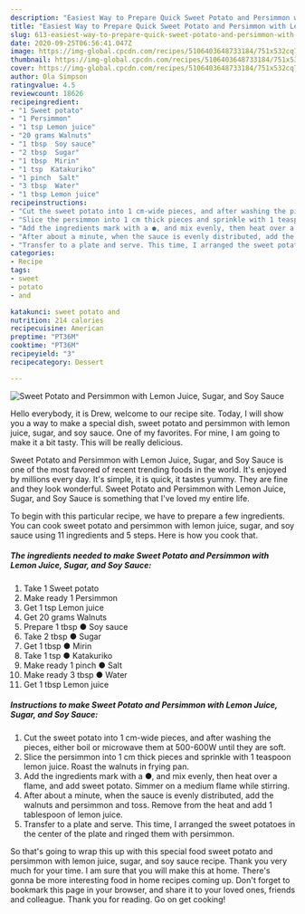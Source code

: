 ```yaml
---
description: "Easiest Way to Prepare Quick Sweet Potato and Persimmon with Lemon Juice, Sugar, and Soy Sauce"
title: "Easiest Way to Prepare Quick Sweet Potato and Persimmon with Lemon Juice, Sugar, and Soy Sauce"
slug: 613-easiest-way-to-prepare-quick-sweet-potato-and-persimmon-with-lemon-juice-sugar-and-soy-sauce
date: 2020-09-25T06:56:41.047Z
image: https://img-global.cpcdn.com/recipes/5106403648733184/751x532cq70/sweet-potato-and-persimmon-with-lemon-juice-sugar-and-soy-sauce-recipe-main-photo.jpg
thumbnail: https://img-global.cpcdn.com/recipes/5106403648733184/751x532cq70/sweet-potato-and-persimmon-with-lemon-juice-sugar-and-soy-sauce-recipe-main-photo.jpg
cover: https://img-global.cpcdn.com/recipes/5106403648733184/751x532cq70/sweet-potato-and-persimmon-with-lemon-juice-sugar-and-soy-sauce-recipe-main-photo.jpg
author: Ola Simpson
ratingvalue: 4.5
reviewcount: 18626
recipeingredient:
- "1 Sweet potato"
- "1 Persimmon"
- "1 tsp Lemon juice"
- "20 grams Walnuts"
- "1 tbsp  Soy sauce"
- "2 tbsp  Sugar"
- "1 tbsp  Mirin"
- "1 tsp  Katakuriko"
- "1 pinch  Salt"
- "3 tbsp  Water"
- "1 tbsp Lemon juice"
recipeinstructions:
- "Cut the sweet potato into 1 cm-wide pieces, and after washing the pieces, either boil or microwave them at 500-600W until they are soft."
- "Slice the persimmon into 1 cm thick pieces and sprinkle with 1 teaspoon lemon juice. Roast the walnuts in frying pan."
- "Add the ingredients mark with a ●, and mix evenly, then heat over a flame, and add sweet potato. Simmer on a medium flame while stirring."
- "After about a minute, when the sauce is evenly distributed, add the walnuts and persimmon and toss. Remove from the heat and add 1 tablespoon of lemon juice."
- "Transfer to a plate and serve. This time, I arranged the sweet potatoes in the center of the plate and ringed them with persimmon."
categories:
- Recipe
tags:
- sweet
- potato
- and

katakunci: sweet potato and 
nutrition: 214 calories
recipecuisine: American
preptime: "PT36M"
cooktime: "PT36M"
recipeyield: "3"
recipecategory: Dessert

---
```



![Sweet Potato and Persimmon with Lemon Juice, Sugar, and Soy Sauce](https://img-global.cpcdn.com/recipes/5106403648733184/751x532cq70/sweet-potato-and-persimmon-with-lemon-juice-sugar-and-soy-sauce-recipe-main-photo.jpg)

Hello everybody, it is Drew, welcome to our recipe site. Today, I will show you a way to make a special dish, sweet potato and persimmon with lemon juice, sugar, and soy sauce. One of my favorites. For mine, I am going to make it a bit tasty. This will be really delicious.



Sweet Potato and Persimmon with Lemon Juice, Sugar, and Soy Sauce is one of the most favored of recent trending foods in the world. It's enjoyed by millions every day. It's simple, it is quick, it tastes yummy. They are fine and they look wonderful. Sweet Potato and Persimmon with Lemon Juice, Sugar, and Soy Sauce is something that I've loved my entire life.


To begin with this particular recipe, we have to prepare a few ingredients. You can cook sweet potato and persimmon with lemon juice, sugar, and soy sauce using 11 ingredients and 5 steps. Here is how you cook that.

<!--inarticleads1-->

##### The ingredients needed to make Sweet Potato and Persimmon with Lemon Juice, Sugar, and Soy Sauce:

1. Take 1 Sweet potato
1. Make ready 1 Persimmon
1. Get 1 tsp Lemon juice
1. Get 20 grams Walnuts
1. Prepare 1 tbsp ● Soy sauce
1. Take 2 tbsp ● Sugar
1. Get 1 tbsp ● Mirin
1. Take 1 tsp ● Katakuriko
1. Make ready 1 pinch ● Salt
1. Make ready 3 tbsp ● Water
1. Get 1 tbsp Lemon juice




<!--inarticleads2-->

##### Instructions to make Sweet Potato and Persimmon with Lemon Juice, Sugar, and Soy Sauce:

1. Cut the sweet potato into 1 cm-wide pieces, and after washing the pieces, either boil or microwave them at 500-600W until they are soft.
1. Slice the persimmon into 1 cm thick pieces and sprinkle with 1 teaspoon lemon juice. Roast the walnuts in frying pan.
1. Add the ingredients mark with a ●, and mix evenly, then heat over a flame, and add sweet potato. Simmer on a medium flame while stirring.
1. After about a minute, when the sauce is evenly distributed, add the walnuts and persimmon and toss. Remove from the heat and add 1 tablespoon of lemon juice.
1. Transfer to a plate and serve. This time, I arranged the sweet potatoes in the center of the plate and ringed them with persimmon.




So that's going to wrap this up with this special food sweet potato and persimmon with lemon juice, sugar, and soy sauce recipe. Thank you very much for your time. I am sure that you will make this at home. There's gonna be more interesting food in home recipes coming up. Don't forget to bookmark this page in your browser, and share it to your loved ones, friends and colleague. Thank you for reading. Go on get cooking!

